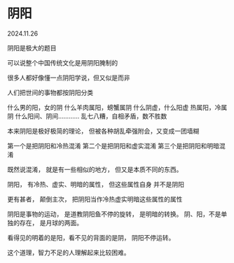 # 阴阳
2024.11.26

阴阳是极大的题目

可以说整个中国传统文化是用阴阳腌制的

很多人都好像懂一点阴阳学说，但又似是而非

人们把世间的事物都按阴阳分类

什么男的阳，女的阴
什么羊肉属阳，螃蟹属阴
什么阴虚，什么阳虚
热属阳，冷属阴
什么阳间、阴间…………
乱七八糟，自相矛盾，数不胜数

本来阴阳是极好极简的理论，
但被各种胡乱牵强附会，又变成一团墙糊

第一个是把阴阳和冷热混淆
第二个是把阴阳和虚实混淆
第三个是把阴阳和明暗混淆

既然说混淆，
就是有一些相似的地方，
但又是本质不同的东西。

阴阳，
有冷热、虚实、明暗的属性，
但这些属性自身
并不是阴阳

更有甚者，
颠倒主次，
把阴阳当作冷热虚实明暗这些属性的属性

阴阳是事物的运动，
是道教阴阳鱼不停的旋转，
是明暗的转换。
阴、阳，不是单独的存在，
是月球的两面。

看得见的明着的是阳，看不见的背面的是阴，
阴阳不停运转。

这个道理，智力不足的人理解起来比较困难。








